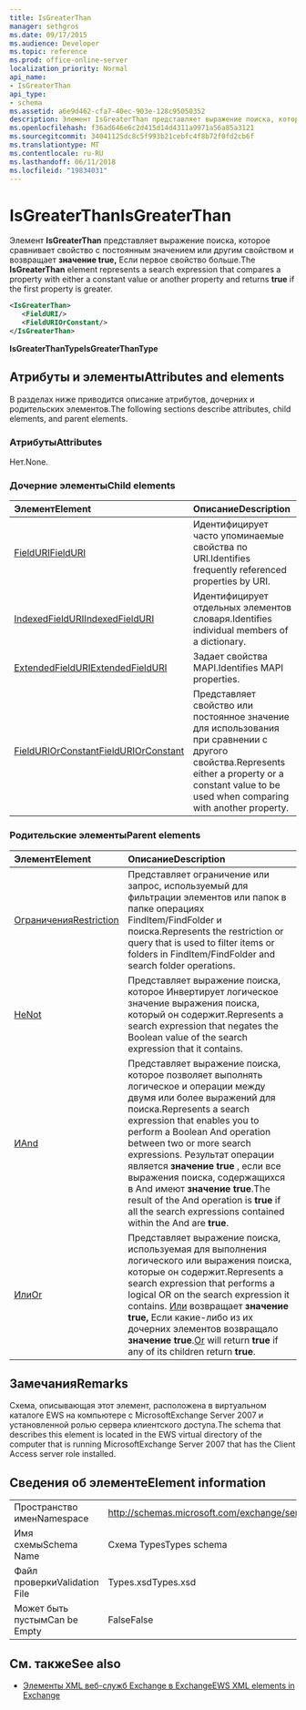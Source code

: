 ```yaml
---
title: IsGreaterThan
manager: sethgros
ms.date: 09/17/2015
ms.audience: Developer
ms.topic: reference
ms.prod: office-online-server
localization_priority: Normal
api_name:
- IsGreaterThan
api_type:
- schema
ms.assetid: a6e9d462-cfa7-40ec-903e-128c95050352
description: Элемент IsGreaterThan представляет выражение поиска, которое сравнивает свойство с постоянным значением или другим свойством и возвращает значение true, если первое свойство больше.
ms.openlocfilehash: f36ad646e6c2d415d14d4311a9971a56a85a3121
ms.sourcegitcommit: 34041125dc8c5f993b21cebfc4f8b72f0fd2cb6f
ms.translationtype: MT
ms.contentlocale: ru-RU
ms.lasthandoff: 06/11/2018
ms.locfileid: "19834031"
---
```

# <a name="isgreaterthan"></a><span data-ttu-id="b693f-103">IsGreaterThan</span><span class="sxs-lookup"><span data-stu-id="b693f-103">IsGreaterThan</span></span>

<span data-ttu-id="b693f-104">Элемент **IsGreaterThan** представляет выражение поиска, которое сравнивает свойство с постоянным значением или другим свойством и возвращает **значение true,** Если первое свойство больше.</span><span class="sxs-lookup"><span data-stu-id="b693f-104">The **IsGreaterThan** element represents a search expression that compares a property with either a constant value or another property and returns **true** if the first property is greater.</span></span> 
  
```xml
<IsGreaterThan>
   <FieldURI/>
   <FieldURIOrConstant/>
</IsGreaterThan>
```

 <span data-ttu-id="b693f-105">**IsGreaterThanType**</span><span class="sxs-lookup"><span data-stu-id="b693f-105">**IsGreaterThanType**</span></span>
## <a name="attributes-and-elements"></a><span data-ttu-id="b693f-106">Атрибуты и элементы</span><span class="sxs-lookup"><span data-stu-id="b693f-106">Attributes and elements</span></span>

<span data-ttu-id="b693f-107">В разделах ниже приводится описание атрибутов, дочерних и родительских элементов.</span><span class="sxs-lookup"><span data-stu-id="b693f-107">The following sections describe attributes, child elements, and parent elements.</span></span>
  
### <a name="attributes"></a><span data-ttu-id="b693f-108">Атрибуты</span><span class="sxs-lookup"><span data-stu-id="b693f-108">Attributes</span></span>

<span data-ttu-id="b693f-109">Нет.</span><span class="sxs-lookup"><span data-stu-id="b693f-109">None.</span></span>
  
### <a name="child-elements"></a><span data-ttu-id="b693f-110">Дочерние элементы</span><span class="sxs-lookup"><span data-stu-id="b693f-110">Child elements</span></span>

|<span data-ttu-id="b693f-111">**Элемент**</span><span class="sxs-lookup"><span data-stu-id="b693f-111">**Element**</span></span>|<span data-ttu-id="b693f-112">**Описание**</span><span class="sxs-lookup"><span data-stu-id="b693f-112">**Description**</span></span>|
|:-----|:-----|
|[<span data-ttu-id="b693f-113">FieldURI</span><span class="sxs-lookup"><span data-stu-id="b693f-113">FieldURI</span></span>](fielduri.md) <br/> |<span data-ttu-id="b693f-114">Идентифицирует часто упоминаемые свойства по URI.</span><span class="sxs-lookup"><span data-stu-id="b693f-114">Identifies frequently referenced properties by URI.</span></span>  <br/> |
|[<span data-ttu-id="b693f-115">IndexedFieldURI</span><span class="sxs-lookup"><span data-stu-id="b693f-115">IndexedFieldURI</span></span>](indexedfielduri.md) <br/> |<span data-ttu-id="b693f-116">Идентифицирует отдельных элементов словаря.</span><span class="sxs-lookup"><span data-stu-id="b693f-116">Identifies individual members of a dictionary.</span></span>  <br/> |
|[<span data-ttu-id="b693f-117">ExtendedFieldURI</span><span class="sxs-lookup"><span data-stu-id="b693f-117">ExtendedFieldURI</span></span>](extendedfielduri.md) <br/> |<span data-ttu-id="b693f-118">Задает свойства MAPI.</span><span class="sxs-lookup"><span data-stu-id="b693f-118">Identifies MAPI properties.</span></span>  <br/> |
|[<span data-ttu-id="b693f-119">FieldURIOrConstant</span><span class="sxs-lookup"><span data-stu-id="b693f-119">FieldURIOrConstant</span></span>](fielduriorconstant.md) <br/> |<span data-ttu-id="b693f-120">Представляет свойство или постоянное значение для использования при сравнении с другого свойства.</span><span class="sxs-lookup"><span data-stu-id="b693f-120">Represents either a property or a constant value to be used when comparing with another property.</span></span>  <br/> |
   
### <a name="parent-elements"></a><span data-ttu-id="b693f-121">Родительские элементы</span><span class="sxs-lookup"><span data-stu-id="b693f-121">Parent elements</span></span>

|<span data-ttu-id="b693f-122">**Элемент**</span><span class="sxs-lookup"><span data-stu-id="b693f-122">**Element**</span></span>|<span data-ttu-id="b693f-123">**Описание**</span><span class="sxs-lookup"><span data-stu-id="b693f-123">**Description**</span></span>|
|:-----|:-----|
|[<span data-ttu-id="b693f-124">Ограничения</span><span class="sxs-lookup"><span data-stu-id="b693f-124">Restriction</span></span>](restriction.md) <br/> |<span data-ttu-id="b693f-125">Представляет ограничение или запрос, используемый для фильтрации элементов или папок в папке операциях FindItem/FindFolder и поиска.</span><span class="sxs-lookup"><span data-stu-id="b693f-125">Represents the restriction or query that is used to filter items or folders in FindItem/FindFolder and search folder operations.</span></span>  <br/> |
|[<span data-ttu-id="b693f-126">Не</span><span class="sxs-lookup"><span data-stu-id="b693f-126">Not</span></span>](not.md) <br/> |<span data-ttu-id="b693f-127">Представляет выражение поиска, которое Инвертирует логическое значение выражения поиска, который он содержит.</span><span class="sxs-lookup"><span data-stu-id="b693f-127">Represents a search expression that negates the Boolean value of the search expression that it contains.</span></span>  <br/> |
|[<span data-ttu-id="b693f-128">И</span><span class="sxs-lookup"><span data-stu-id="b693f-128">And</span></span>](and.md) <br/> |<span data-ttu-id="b693f-129">Представляет выражение поиска, которое позволяет выполнять логическое и операции между двумя или более выражений для поиска.</span><span class="sxs-lookup"><span data-stu-id="b693f-129">Represents a search expression that enables you to perform a Boolean And operation between two or more search expressions.</span></span> <span data-ttu-id="b693f-130">Результат операции является **значение true** , если все выражения поиска, содержащихся в And имеют **значение true**.</span><span class="sxs-lookup"><span data-stu-id="b693f-130">The result of the And operation is **true** if all the search expressions contained within the And are **true**.</span></span>  <br/> |
|[<span data-ttu-id="b693f-131">Или</span><span class="sxs-lookup"><span data-stu-id="b693f-131">Or</span></span>](or.md) <br/> |<span data-ttu-id="b693f-132">Представляет выражение поиска, используемая для выполнения логического или выражения поиска, которые он содержит.</span><span class="sxs-lookup"><span data-stu-id="b693f-132">Represents a search expression that performs a logical OR on the search expression it contains.</span></span> <span data-ttu-id="b693f-133">[Или](or.md) возвращает **значение true,** Если какие-либо из их дочерних элементов возвращало **значение true**.</span><span class="sxs-lookup"><span data-stu-id="b693f-133">[Or](or.md) will return **true** if any of its children return **true**.</span></span>  <br/> |
   
## <a name="remarks"></a><span data-ttu-id="b693f-134">Замечания</span><span class="sxs-lookup"><span data-stu-id="b693f-134">Remarks</span></span>

<span data-ttu-id="b693f-135">Схема, описывающая этот элемент, расположена в виртуальном каталоге EWS на компьютере с MicrosoftExchange Server 2007 и установленной ролью сервера клиентского доступа.</span><span class="sxs-lookup"><span data-stu-id="b693f-135">The schema that describes this element is located in the EWS virtual directory of the computer that is running MicrosoftExchange Server 2007 that has the Client Access server role installed.</span></span>
  
## <a name="element-information"></a><span data-ttu-id="b693f-136">Сведения об элементе</span><span class="sxs-lookup"><span data-stu-id="b693f-136">Element information</span></span>

|||
|:-----|:-----|
|<span data-ttu-id="b693f-137">Пространство имен</span><span class="sxs-lookup"><span data-stu-id="b693f-137">Namespace</span></span>  <br/> |http://schemas.microsoft.com/exchange/services/2006/types  <br/> |
|<span data-ttu-id="b693f-138">Имя схемы</span><span class="sxs-lookup"><span data-stu-id="b693f-138">Schema Name</span></span>  <br/> |<span data-ttu-id="b693f-139">Схема Types</span><span class="sxs-lookup"><span data-stu-id="b693f-139">Types schema</span></span>  <br/> |
|<span data-ttu-id="b693f-140">Файл проверки</span><span class="sxs-lookup"><span data-stu-id="b693f-140">Validation File</span></span>  <br/> |<span data-ttu-id="b693f-141">Types.xsd</span><span class="sxs-lookup"><span data-stu-id="b693f-141">Types.xsd</span></span>  <br/> |
|<span data-ttu-id="b693f-142">Может быть пустым</span><span class="sxs-lookup"><span data-stu-id="b693f-142">Can be Empty</span></span>  <br/> |<span data-ttu-id="b693f-143">False</span><span class="sxs-lookup"><span data-stu-id="b693f-143">False</span></span>  <br/> |
   
## <a name="see-also"></a><span data-ttu-id="b693f-144">См. также</span><span class="sxs-lookup"><span data-stu-id="b693f-144">See also</span></span>



- [<span data-ttu-id="b693f-145">Элементы XML веб-служб Exchange в Exchange</span><span class="sxs-lookup"><span data-stu-id="b693f-145">EWS XML elements in Exchange</span></span>](ews-xml-elements-in-exchange.md)

